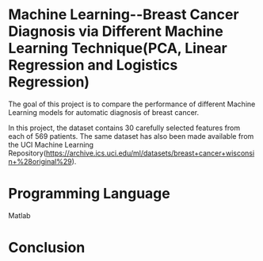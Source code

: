 # Machine Learning--Breast Cancer Diagnosis via Different Machine Learning Technique(PCA, Linear Regression and Logistics Regression)

The goal of this project is to compare the performance of different Machine Learning models for automatic diagnosis of breast cancer.

In this project, the dataset contains 30 carefully selected features from each of ​569 patients. The same dataset has also been made available from the UCI
Machine Learning Repository(https://archive.ics.uci.edu/ml/datasets/breast+cancer+wisconsin+%28original%29).

# Programming Language
Matlab

# Conclusion
